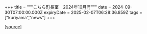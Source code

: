 +++
title = """こちら町長室　2024年10月号"""
date = 2024-09-30T07:00:00.000Z
expiryDate = 2025-02-07T06:28:36.859Z
tags = ["kuriyama","news"]
+++


[[source]](https://www.town.kuriyama.hokkaido.jp/site/mayor/28931.html)
